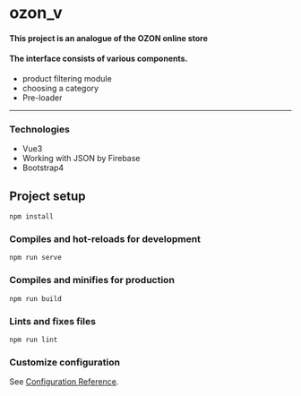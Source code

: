 # ozon_v

#### This project is an analogue of the OZON online store
#### The interface consists of various components.
* product filtering module
* choosing a category
* Pre-loader
***
### Technologies
* Vue3
* Working with JSON by Firebase
* Bootstrap4


## Project setup
```
npm install
```

### Compiles and hot-reloads for development
```
npm run serve
```

### Compiles and minifies for production
```
npm run build
```

### Lints and fixes files
```
npm run lint
```

### Customize configuration
See [Configuration Reference](https://cli.vuejs.org/config/).
